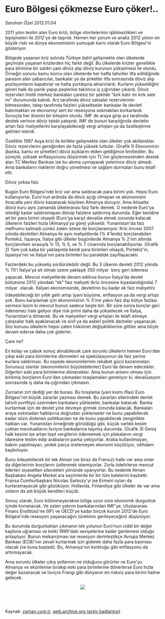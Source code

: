 # Euro Bölgesi çökmezse Euro çöker!..

*Saruhan Özel 2012.01.04*

<td class="columnist-detail">
<p>2011 yılını teslim alan Euro krizi, bölge otoritelerinin işbilmezlikleri ve tepişmeleri ile 2012'ye de taşındı. Hemen her yorum ve analiz 2012 yılının en büyük riski ve  dünya ekonomisinin yumuşak karnı olarak Euro Bölgesi'ni gösteriyor.</p>
<p>
<div id="haberMetinDiv">
<p> Bölgede yaşanan kriz aslında Türkiye dahil gelişmekte olan ülkelerde geçmişte yaşanan krizlerden hiç farklı değil. Bu ülkelerde krizler genellikle para birimine bir saldırı yani döviz alıp döviz kurunun yükselmesi ile olurdu. Örneğin sorunu kamu borcu olan ülkelerde her hafta tahviller itfa edildiğinde parasını alan yabancılar, bankalar ya da şirketler itfa sonrasında döviz alıp pozisyonlarını kapatırlar ve hatta yurtdışına aktarırlardı. Kurların yükseldiğini gören halk da panik yapıp peşlerine takılınca iş çığrından çıkardı. Döviz rezervleri limitli merkez bankaları çaresiz bir şekilde "kırk katır mı kırk satır mı" durumunda kalırdı. Arz tarafında döviz satsalar rezervlerinin bitmesinden, talep tarafında faizleri yükseltseler bankalar ile devleti batırmaktan ve ekonomiyi sert bir resesyona sokmaktan korkarlardı. Sonuçta her ikisinin bir bileşimi olurdu. IMF de araya girip arz tarafında destek verince döviz talebi yatışırdı. IMF de bunun karşılığında devletin artan faiz maliyetlerini karşılayabileceği vergi artışları ya da özelleştirme gelirleri isterdi.
<p> Özellikle 1997 Asya krizi ile birlikte gelişmekte olan ülkeler çok akıllandılar. Döviz rezervlerini gereğinden de fazla yüksek tuttular. (Grafik 1) Ekonominin (banka, kamu ve şirketler) döviz açıklarını elden geldiğince limitlediler. Bu süreçte, yüksek enflasyonunu düşürmek için TL'nin güçlenmesinden destek alan TC Merkez Bankası ise bu akıma uymayarak yeterince döviz almadı. Ama bankaların risklerini doğru yönetmesi ve sağlam durmaları bunu telafi etti. 
<p>Döviz yoksa faiz
<p>Bugün Euro Bölgesi'nde kriz var ama saldıracak para birimi yok. Hepsi Euro kullanıyorlar. Euro'nun ardında da döviz açığı olmayan ve ekonomisini ihracatla yani döviz kazanarak büyüten Almanya duruyor. Ama iktisatta döviz kuru aynı zamanda ülkelerarası faiz farkı demek. O nedenle Euro'ya istediği kadar saldıramayan dönüp faizlere saldırmış durumda. Eğer kendine ait bir para birimi olsaydı (Euro'ya karşı) devalüe etmek zorunda kalacak ülkelerin faizleri hızla (Almanya'ya göre) yükseldi. Yunanistan'da faiz mefhumu kalmadı çünkü zaten istese de borçlanamıyor. Kriz öncesi 2007 yılında devletleri Almanya ile aynı maliyetlerde (% 4'lerde) borçlanabilen Portekiz, İspanya, İtalya gibi ülkeler bugünlerde Almanya % 2'nin altında borçlanırken sırasıyla % 13, % 5, ve % 7 civarında borçlanabiliyorlar. (Grafik 2) Yani çok kaba bir yaklaşımla kendi para birimleri olsaydı, Portekiz'in, İspanya'nın ve İtalya'nın para birimleri bu paralelde zayıflayacaktı.
<p> Faizlerdeki bu yükseliş sürdürülebilir değil. Bu 3 ülkenin devleti 2012 yılında % 70'i İtalya'ya ait olmak üzere yaklaşık 350 milyar  borç geri ödemesi yapacak. Mevcut maliyetlerde devam edilirse bunun İtalya'da devlet bütçesine 2012 yılındaki "ek" faiz maliyeti (kriz öncesine kıyaslandığında) 7 milyar  olacak. İtalyan ekonomisinde, devletinin bu kadar ek faiz maliyetini ödeyebileceği bir yıllık gelir artışı (yani büyüme, enflasyon ya da vergi artışı) yok. Bunu karşılamak için ekonomisinin % 5'ine yakın faiz dışı bütçe fazlası vermesi lazım ki mevcut bunun sadece beşte biri. Bir süre sonra borçlar geri ödenemez hale geliyor diye risk primi daha da yükselecek ve İtalya, Yunanistan'a dönecek. Bu ek maliyetleri vergi artışları ile telafi etmeye çalışsalar halk ayaklanacak ve sivil ya da askerî politik darbeler yaşanacak. Söz konusu ülkelerin hepsi zaten hükümet değişikliklerine gittiler ama böyle devam ederse daha çok giderler.
<p>Çare ne?
<p>En kolay ve çabuk sonuç alınabilecek çare sorunlu ülkelerin hemen Euro'dan çıkıp eski para birimlerine dönmeleri ve spekülasyonun da faiz yerine kurlara saldırması. Bu sayede ekonomilerinin rekabet gücü kazanmaları. Sorunsuz olanlar (ekonomilerini büyütebilenler) Euro'da devam edecekler. Diğerleri eski para birimlerine dönecekler. Ama bunun anlamı olması için birikmiş borçlarını Euro'dan çıkmadan tıraşlamaları gerekiyor ki, devalüasyon sonrasında iş daha da çığrından çıkmasın.
<p> Zurnanın zırt dediği yer de burası. Bu tıraşlama (yani kısmı iflas) Euro Bölgesi'nin büyük zararlar yazması demek. Bu zararları ellerindeki devlet tahvili portföyü üzerinden bankalara yükleseler, bankalar batacak. Banka kurtarmak için de devlet yine devreye girmek zorunda kalacak. Bankaları araya sokmadan halklarına doğrudan yüklenseler ne bunu yapabilecek kadar sözü dinlenen politikacıları ne de bunu yapabilecek zenginlikte halkları var. Yunanistan örneğinde görüldüğü gibi, küçük varlıklı kesim çoktan mevduatlarını İsviçre bankalarına taşımış durumda. (Grafik 3) Geniş halk kesimi ise artan taşıt vergilerini ödememek için plakalarını vergi idaresine teslim edip arabalarını parka çekiyorlar. Araba kullanılmayan, bakım yapılmayan, yedek parça üretemeyen ekonomi küçülüyor, istihdam kayboluyor.
<p> Bunu ödeyebilecek bir tek Alman (ve biraz da Fransız) halkı var ama onlar da diğerlerinin borçlarını üstlenmek istemiyorlar. Zorla ödetirlerse mevcut liderleri siyasetten silecekleri yönünde uyarıyorlar. Bu nedenle Alman Başbakanı Angela Merkel ara seçimlerde bir bir tüm kalelerini kaybetti. Fransa Cumhurbaşkanı Nicolas Sarkozy'yi ise Ermeni oyları da kurtaramayacak gibi gözüküyor. Hollanda, Finlandiya gibi ülkeler de var ama onların da adı büyük kendileri küçük. 
<p> Sonuç olarak, Euro bölünmeyecekse bölge uzun süre ekonomik durgunluk içinde kıvranacak. Ve zaten yatırım bankalarından IMF'ye, Uluslararası Finans Enstitüsü'ne (IIF) ve OECD'ye kadar birçok kurum 2012'de Euro Bölgesi'nde resesyon yaşanacağını (üretimin gerileyeceğini) düşünüyor.
<p> Bu durumda durgunluktan çıkmanın tek yolunun Euro'nun ciddi bir değer kaybına uğraması ve belki 1999'daki seviyelerine kadar gerilemesi olduğu anlaşılıyor. Bunun mekanizması ise resesyon derinleştikçe Avrupa Merkez Bankası (ECB)'nın zevali kurtarmak için giderek daha fazla para basması olacak (ve buna başladı). Bu, Almanya'nın korktuğu gibi enflasyonu da artırmayacak.
<p> Ama sorunlu ülkeler çıkış yollarının ne olduğunu görürler ve Euro'yu Almanya ve ekürilerine bırakıp eski para birimlerine dönerlerse Euro hızla değer kazanacak ve İsviçre Frangı gibi dünyanın en risksiz para birimi haline gelecek. 
<p>
<p><p align="center"><img border="0" src="http://web.archive.org/web/20120129210731im_/http://medya.zaman.com.tr/2012/01/04/resim5.jpg"/>
</p></p></p></p></p></p></p></p></p></p></p></p></p></p></p></div>
</p>


<p><br>
		 </br></p></td>

Kaynak: [zaman.com.tr](http://zaman.com.tr/yazar.do?yazino=1223906), [web.archive.org (arşiv bağlantısı)](http://web.archive.org/web/20120129210731/http://zaman.com.tr/yazar.do?yazino=1223906)
